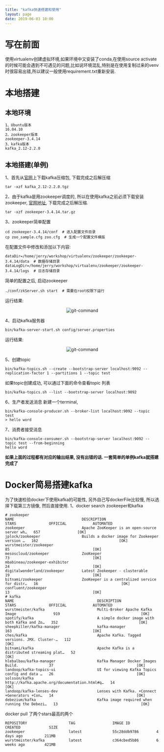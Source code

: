 ```yaml
---
title: "kafka快速搭建和使用"
layout: page
date: 2019-06-03 10:00
---
```


# 写在前面
使用virtualenv创建虚拟环境,如果环境中又安装了conda,在使用source activate的时候可能会遇到不可遇见的问题,比如说环境混乱,特别是在使用复制过来的venv时很容易出错,所以建议一般使用requirement.txt重新安装.

# 本地搭建
## 本地环境
```
1、Ubuntu版本
16.04.10
2、zookeeper版本
zookeeper-3.4.14
3、kafka版本
kafka_2.12-2.2.0
```
## 本地搭建(单例)
1、首先从[官网](https://www.apache.org/dyn/closer.cgi?path=/kafka/2.2.0/kafka_2.12-2.2.0.tgz)上下载kafka压缩包, 下载完成之后解压缩
```
tar -xzf kafka_2.12-2.2.0.tgz
```
2、由于kafka是用zookeeper调度的, 所以在使用kafka之前必须下载安装zookeeper, [官网地址](http://mirror.bit.edu.cn/apache/zookeeper/zookeeper-3.4.14/), 下载完成之后解压缩.
```
tar -xzf zookeeper-3.4.14.tar.gz
```
3、zookeeper简单配置
```
cd zookeeper-3.4.14/conf  # 进入配置文件目录
cp zoo_sample.cfg zoo.cfg  # 生成一个配置文件模版
```
在配置文件中修改和添加以下内容:
```
dataDir=/home/jerry/workshop/virtualenv/zookeeper/zookeeper-3.4.14/data  # 数据存储目录
dataLogDir=/home/jerry/workshop/virtualenv/zookeeper/zookeeper-3.4.14/logs  # 日志存储目录
```
简单的配置之后, 启动zookeeper
```
./conf/zkServer.sh start  # 需要在root权限下运行
```
运行结果:
<center><img src="/wiki/static/images/message/zookeeper.jpg" alt="git-command"/></center>

4、启动kafka服务器

```
bin/kafka-server-start.sh config/server.properties
```
运行结果:
<center><img src="/wiki/static/images/message/kafka.jpg" alt="git-command"/></center>

5、创建topic
```
bin/kafka-topics.sh --create --bootstrap-server localhost:9092 --replication-factor 1 --partitions 1 --topic test
```
如果topic创建成功, 可以通过下面的命令查看topic 列表
```
bin/kafka-topics.sh --list --bootstrap-server localhost:9092
```
6、生产者发送消息
新建一个terminal, 
```
bin/kafka-console-producer.sh --broker-list localhost:9092 --topic test
> hello word
```

7、消费者接受消息

```
bin/kafka-console-consumer.sh --bootstrap-server localhost:9092 --topic test --from-beginning
hello word
```
**如果上面的过程都有对应的输出结果, 没有出错的话. 一套简单的单例kafka就搭建完成了**

# Docker简易搭建kafka
为了快速检验docker下使用kafka的可能性, 另外自己写dockerFile比较慢, 所以选择下载第三方镜像, 然后直接使用.
1、docker search zookeeper和kafka
```
# zookeeper
NAME                               DESCRIPTION                                     STARS               OFFICIAL            AUTOMATED
zookeeper                          Apache ZooKeeper is an open-source server wh…   657                 [OK]                
jplock/zookeeper                   Builds a docker image for Zookeeper version …   162                                     [OK]
wurstmeister/zookeeper                                                             85                                      [OK]
mesoscloud/zookeeper               ZooKeeper                                       73                                      [OK]
mbabineau/zookeeper-exhibitor                                                      24                                      [OK]
digitalwonderland/zookeeper        Latest Zookeeper - clusterable                  19                                      [OK]
bitnami/zookeeper                  ZooKeeper is a centralized service for distr…   16                                      [OK]
confluent/zookeeper                                                                13                                      [OK]
# kafka
NAME                                      DESCRIPTION                                     STARS               OFFICIAL            AUTOMATED
wurstmeister/kafka                        Multi-Broker Apache Kafka Image                 919                                     [OK]
spotify/kafka                             A simple docker image with both Kafka and Zo…   352                                     [OK]
sheepkiller/kafka-manager                 kafka-manager                                   163                                     [OK]
ches/kafka                                Apache Kafka. Tagged versions. JMX. Cluster-…   112                                     [OK]
bitnami/kafka                             Apache Kafka is a distributed streaming plat…   52                                      [OK]
hlebalbau/kafka-manager                   Kafka Manager Docker Images Build.              37                                      [OK]
landoop/kafka-topics-ui                   UI for viewing Kafka Topics config and data …   26                                      [OK]
solsson/kafka                             http://kafka.apache.org/documentation.html#q…   14                                      [OK]
landoop/kafka-lenses-dev                  Lenses with Kafka. +Connect +Generators +Con…   14                                      [OK]
debezium/kafka                            Kafka image required when running the Debezi…   13                                      [OK]

```
docker pull 了两个stars最高的两个
```
REPOSITORY                   TAG                 IMAGE ID            CREATED             SIZE
zookeeper                    latest              55c28ddb9786        4 days ago          211MB
wurstmeister/kafka           latest              c364cbed5b86        6 weeks ago         421MB
```

